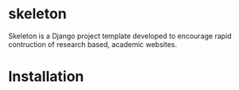 skeleton
========

Skeleton is a Django project template developed to encourage rapid contruction of research based, academic websites.

Installation 
============



